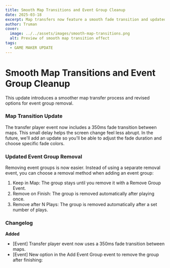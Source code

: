 ```yaml
---
title: Smooth Map Transitions and Event Group Cleanup
date: 2025-03-18
excerpt: Map transfers now feature a smooth fade transition and updated event group removal options for a more seamless experience.
author: Truman
cover:
  image: ../../assets/images/smooth-map-transitions.png
  alt: Preview of smooth map transition effect
tags:
  - GAME MAKER UPDATE
---
```


# Smooth Map Transitions and Event Group Cleanup

This update introduces a smoother map transfer process and revised options for event group removal.

### Map Transition Update

The transfer player event now includes a 350ms fade transition between maps. This small delay helps the screen change feel less abrupt. In the future, we'll add an update so you'll be able to adjust the fade duration and choose specific fade colors.

### Updated Event Group Removal

Removing event groups is now easier. Instead of using a separate removal event, you can choose a removal method when adding an event group:

1. Keep in Map: The group stays until you remove it with a Remove Group Event.
2. Remove on Finish: The group is removed automatically after playing once.
3. Remove after N Plays: The group is removed automatically after a set number of plays.

### Changelog

**Added**

- [Event] Transfer player event now uses a 350ms fade transition between maps.
- [Event] New option in the Add Event Group event to remove the group after finishing:
